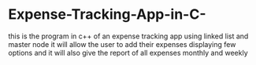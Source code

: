 # Expense-Tracking-App-in-C-
this is the program in c++ of an expense tracking app using linked list and master node it will allow the user to add their expenses displaying few options and it will also give the report of all expenses monthly and weekly 

